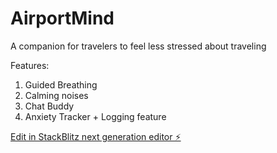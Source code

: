 # AirportMind

A companion for travelers to feel less stressed about traveling

Features:

1. Guided Breathing
2. Calming noises
3. Chat Buddy
4. Anxiety Tracker + Logging feature

[Edit in StackBlitz next generation editor ⚡️](https://stackblitz.com/~/github.com/ritvikindupuri/sb1-28fl44y9)
